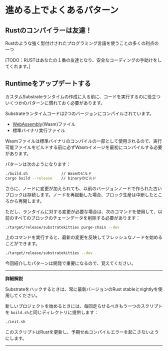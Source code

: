 進める上でよくあるパターン
===

## Rustのコンパイラーは友達！

Rustのような強く型付けされたプログラミング言語を使うことの多くの利点の一つ

[TODO：RUSTはあなたの１番の友達となり、安全なコーディングの手助けをしてくれます。]

## Runtimeをアップデートする

カスタムSubstrateランタイムの作成に入る前に、コードを実行するのに役立ついくつかのパターンに慣れておく必要があります。

Substrateランタイムコードは2つのバージョンにコンパイルされています。

- [WebAssembly](https://webassembly.org/)(Wasm)ファイル
- 標準バイナリ実行ファイル

Wasmファイルは標準バイナリのコンパイルの一部として使用されるので、実行可能ファイルをビルドする前に必ずWasmイメージを最初にコンパイルする必要があります。

パターンは次のようになります：

```bash
./build.sh               // Wasmのビルド
cargo build --release    // binaryのビルド
```

さらに、ノードに変更が加えられても、以前のバージョンノードで作られた古いブロックは存続します。ノードを再起動した場合、ブロック生産は中断したところから再開します。

ただし、ランタイムに対する変更が必要な場合は、次のコマンドを使用して、以前のすべてのブロックのチェーンデータを削除する必要があります：

```bash
./target/release/substratekitties purge-chain --dev
```

上のコマンドを実行すると、最新の変更を反映してフレッシュなノードを始めることができます。

```bash
./target/release/substratekitties --dev
```

今回紹介したパターンは開発で重要になるので、覚えてください。

---
**詳細解説**

Substrateをハックするときは、常に最新バージョンのRust stableとnightlyを使用してください。

新しいプロジェクトを始めるときには、毎回走らせるべきもう一つのスクリプトを `build.sh`と同じディレクトリに提供します：

```bash
./init.sh
```

このスクリプトはRustを更新し、予期せぬコンパイルエラーを起こさないようにします。

---